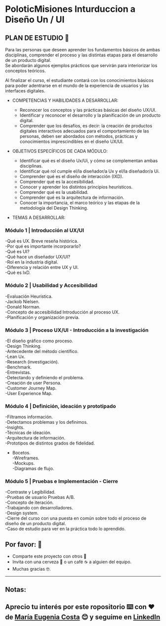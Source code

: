 # PoloticMisiones Inturduccion a Diseño Un / UI

## PLAN DE ESTUDIO 🚀

Para las personas que deseen aprender los fundamentos básicos de ambas disciplinas, comprender el proceso y las distintas etapas para el desarrollo de un producto digital. <br>
Se abordarán algunos ejemplos prácticos que servirán para interiorizar los conceptos teóricos. <br>

Al finalizar el curso, el estudiante contará con los conocimientos básicos para poder adentrarse en el mundo de la experiencia de usuarios y las interfaces digitales. <br>

* COMPETENCIAS Y HABILIDADES A DESARROLLAR:

    * Reconocer los conceptos y las prácticas básicas del diseño UX/UI.
    * Identificar y reconocer el desarrollo y la planificación de un producto digital.
    * Comprender que los desafíos, es decir: la creación de productos digitales interactivos adecuados para el comportamiento de las personas, deben ser abordados con métodos, prácticas y conocimientos imprescindibles en el diseño UX/UI.

* OBJETIVOS ESPECÍFICOS DE CADA MÓDULO:

    * Identificar qué es el diseño Ux/Ui, y cómo se complementan ambas disciplinas.
    * Identificar qué rol cumple el/la diseñador/a Ux y el/la diseñador/a Ui.
    * Comprender qué es el diseño de interacción (IXD).
    * Comprender qué es la accesibilidad.
    * Conocer y aprender los distintos principios heurísticos.
    * Comprender qué es la usabilidad.
    * Comprender qué es la arquitectura de información.
    * Conocer la importancia, el marco teórico y las etapas de la metodología del Design Thinking.

*  TEMAS A DESARROLLAR:

### Módulo 1 | Introducción al UX/UI

-Qué es UX. Breve reseña histórica. <br>
-Por qué es importante incorporarlo? <br>
-Qué es UI? <br>
-Qué hace un diseñador UX/UI? <br>
-Rol en la industria digital.  <br>
-Diferencia y relación entre UX y UI.  <br>
-Qué es IxD. <br>

### Módulo 2 | Usabilidad y Accesibilidad

-Evaluación Heurística.  <br>
-Jackob Nielsen.  <br>
-Donald Norman. <br>
-Concepto de accesibilidad Introducción al proceso UX.  <br>
-Planificación y organización previa. <br>

### Módulo 3 | Proceso UX/UI - Introducción a la investigación

-El diseño gráfico como proceso. <br>
-Design Thinking. <br>
-Antecedente del método científico. <br>
-Lean Ux. <br>
-Research (investigación). <br>
-Benchmark. <br>
-Entrevistas. <br>
-Detectando y definiendo el problema. <br>
-Creación de user Persona.<br>
-Customer Journey Map. <br>
-User Experience Map.<br>


### Módulo 4 | Definición, ideación y prototipado

-Filtramos información. <br>
-Detectamos problemas y los definimos.<br>
-Insights. <br>
-Técnicas de ideación.<br>
-Arquitectura de información. <br>
-Prototipos de distintos grados de fidelidad.<br>
- Bocetos. <br>
-Wireframes.<br>
-Mockups.<br>
-Diagramas de flujo.<br>

### Módulo 5 | Pruebas e Implementación - Cierre

-Contraste y Legibilidad. <br>
-Pruebas de usuario Pruebas A/B. <br>
-Concepto de iteración. <br>
-Trabajando con desarrolladores.<br>
-Design system. <br>
-Cierre del curso con una puesta en común sobre todo el proceso de diseño de un producto digital. <br>
-Caso de estudio para ver en la práctica todo lo aprendido.
 

## Por favor: 🎁

* Comparte este proyecto con otros 📢
* Invita con una cerveza 🍺 o un café ☕ a alguien del equipo. 
* Muchas gracias 🤓.

---
## Notas:
Aprecio tu interés por este ropositorio ⌨️ con ❤️ de [María Eugenia Costa](https://github.com/eugenia1984) 😊 y seguime en [LinkedIn](http://www.linkedin.com/in/maríaeugeniacosta) 
---
